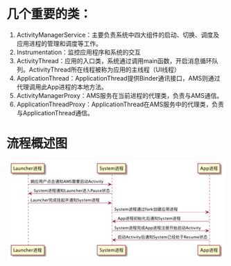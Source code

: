 # 几个重要的类：
1. ActivityManagerService：主要负责系统中四大组件的启动、切换、调度及应用进程的管理和调度等工作。
2. Instrumentation：监控应用程序和系统的交互
3. ActivityThread：应用的入口类，系统通过调用main函数，开启消息循环队列。ActivityThread所在线程被称为应用的主线程（UI线程）
4. ApplicationThread：ApplicationThread提供Binder通讯接口，AMS则通过代理调用此App进程的本地方法。
5. ActivityManagerProxy：AMS服务在当前进程的代理类，负责与AMS通信。
6. ApplicationThreadProxy：ApplicationThread在AMS服务中的代理类，负责与ApplicationThread通信。

# 流程概述图
![屏幕快照 2019-09-18 下午3.30.41](/assets/屏幕快照%202019-09-18%20下午3.30.41.png)

# 

